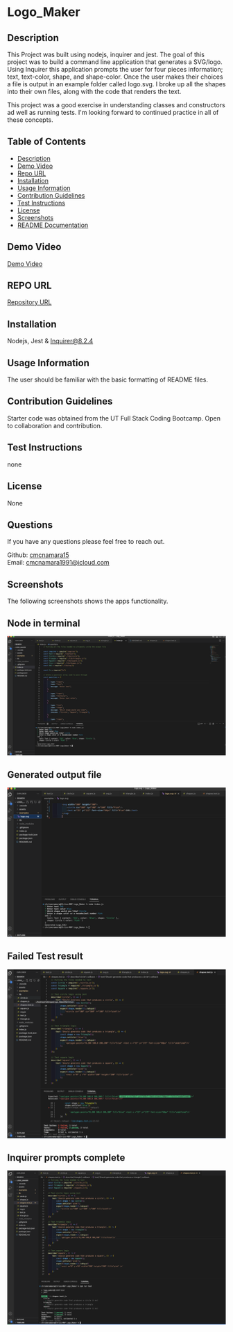 # Logo_Maker

## Description
This Project was built using nodejs, inquirer and jest. The goal of this project was to build a command line application that generates a SVG/logo. Using Inquirer this application prompts the user for four pieces information; text, text-color, shape, and shape-color. Once the user makes their choices a file is output in an example folder called logo.svg. I broke up all the shapes into their own files, along with the code that renders the text.

This project was a good exercise in understanding classes and constructors ad well as running tests. I'm looking forward to continued practice in all of these concepts. 

## Table of Contents    
- [Description](#description)
- [Demo Video](#demo-video)
- [Repo URL](#repo-url)
- [Installation](#installation)
- [Usage Information](#usage-information)
- [Contribution Guidelines](#contribution-guidelines)
- [Test Instructions](#test-instructions)
- [License](#license)
- [Screenshots](#screenshots)
- [README Documentation](#readme-docmentation)


## Demo Video 
[Demo Video]()<br />

## REPO URL
[Repository URL](https://github.com/cmcnamara15/Logo_Maker)<br />

## Installation
Nodejs, Jest & Inquirer@8.2.4<br />

## Usage Information
The user should be familiar with the basic formatting of README files.<br />

## Contribution Guidelines 
Starter code was obtained from the UT Full Stack Coding Bootcamp. Open to collaboration and contribution.<br />

## Test Instructions
none

## License
None

## Questions 
If you have any questions please feel free to reach out.<br />

Github: [cmcnamara15](https://github.com/cmcnamara15)<br />
Email: cmcnamara1991@icloud.com

## Screenshots

The following screenshots shows the apps functionality.<br />


## Node in terminal<br />

![Screenshot of the program running in the terminal](./assets/screenshot1.png)

## Generated output file<br />

![Screenshot of output example](./assets/screenshot2.png)

## Failed Test result<br />

![Example of failed test](./assets/failedtest.png)

## Inquirer prompts complete<br />

![Example of passed test](./assets/passedtest.png)


